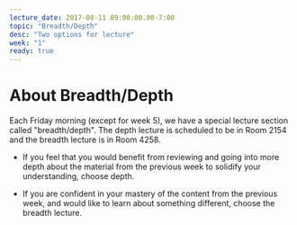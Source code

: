 ```yaml
---
lecture_date: 2017-08-11 09:00:00.00-7:00
topic: "Breadth/Depth"
desc: "Two options for lecture"
week: "1"
ready: true
---
```


# About Breadth/Depth

Each Friday morning (except for week 5), we have a special lecture
section called "breadth/depth".  The depth lecture is scheduled to be in Room 2154 and the breadth lecture is in Room 4258. 

* If you feel that you would benefit from reviewing and going into more
depth about the material from the previous week to solidify your
understanding, choose depth.

* If you are confident in your mastery of the content from the previous
week, and would like to learn about something different, choose the
breadth lecture.

